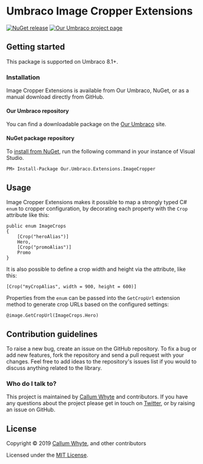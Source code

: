 # Umbraco Image Cropper Extensions

[![NuGet release](https://img.shields.io/nuget/v/Our.Umbraco.Extensions.ImageCropper.svg)](https://www.nuget.org/packages/Our.Umbraco.Extensions.ImageCropper/)
[![Our Umbraco project page](https://img.shields.io/badge/our-umbraco-orange.svg)](https://our.umbraco.com/projects/website-utilities/image-cropper-extensions/)

## Getting started

This package is supported on Umbraco 8.1+.

### Installation

Image Cropper Extensions is available from Our Umbraco, NuGet, or as a manual download directly from GitHub.

#### Our Umbraco repository

You can find a downloadable package on the [Our Umbraco](https://our.umbraco.com/projects/website-utilities/image-cropper-extensions/) site.

#### NuGet package repository

To [install from NuGet](https://www.nuget.org/packages/Our.Umbraco.Extensions.ImageCropper/), run the following command in your instance of Visual Studio.

    PM> Install-Package Our.Umbraco.Extensions.ImageCropper

## Usage

Image Cropper Extensions makes it possible to map a strongly typed C# `enum` to cropper configuration, by decorating each property with the `Crop` attribute like this:

```
public enum ImageCrops
{
    [Crop("heroAlias")]
    Hero,
    [Crop("promoAlias")]
    Promo
}
```

It is also possible to define a crop width and height via the attribute, like this:

```
[Crop("myCropAlias", width = 900, height = 600)]
```

Properties from the `enum` can be passed into the `GetCropUrl` extension method to generate crop URLs based on the configured settings:

```
@image.GetCropUrl(ImageCrops.Hero)
```

## Contribution guidelines

To raise a new bug, create an issue on the GitHub repository. To fix a bug or add new features, fork the repository and send a pull request with your changes. Feel free to add ideas to the repository's issues list if you would to discuss anything related to the library.

### Who do I talk to?

This project is maintained by [Callum Whyte](https://callumwhyte.com/) and contributors. If you have any questions about the project please get in touch on [Twitter](https://twitter.com/callumbwhyte), or by raising an issue on GitHub.

## License

Copyright &copy; 2019 [Callum Whyte](https://callumwhyte.com/), and other contributors

Licensed under the [MIT License](LICENSE.md).